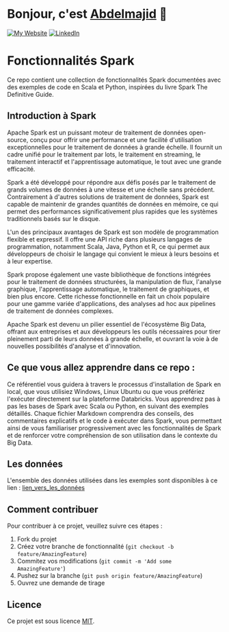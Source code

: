 # Bonjour, c'est [Abdelmajid][linkedin] 👋
[![My Website](https://img.shields.io/website?style=for-the-badge&url=https%3A%2F%2Fabdelmajidlh.github.io%2FePortfolio%2F)][website] [![LinkedIn](https://img.shields.io/badge/LinkedIn-Abdelmajid%20EL%20HOU-blue?style=for-the-badge&logo=linkedin&logoColor=blue)][linkedin]

[website]: https://abdelmajidlh.github.io/ePortfolio/
[linkedin]: https://www.linkedin.com/in/aelhou/

# Fonctionnalités Spark

Ce repo contient une collection de fonctionnalités Spark documentées avec des exemples de code en Scala et Python, inspirées du livre Spark The Definitive Guide.

## Introduction à Spark

Apache Spark est un puissant moteur de traitement de données open-source, conçu pour offrir une performance et une facilité d'utilisation exceptionnelles pour le traitement de données à grande échelle. Il fournit un cadre unifié pour le traitement par lots, le traitement en streaming, le traitement interactif et l'apprentissage automatique, le tout avec une grande efficacité.

Spark a été développé pour répondre aux défis posés par le traitement de grands volumes de données à une vitesse et une échelle sans précédent. Contrairement à d'autres solutions de traitement de données, Spark est capable de maintenir de grandes quantités de données en mémoire, ce qui permet des performances significativement plus rapides que les systèmes traditionnels basés sur le disque.

L'un des principaux avantages de Spark est son modèle de programmation flexible et expressif. Il offre une API riche dans plusieurs langages de programmation, notamment Scala, Java, Python et R, ce qui permet aux développeurs de choisir le langage qui convient le mieux à leurs besoins et à leur expertise.

Spark propose également une vaste bibliothèque de fonctions intégrées pour le traitement de données structurées, la manipulation de flux, l'analyse graphique, l'apprentissage automatique, le traitement de graphiques, et bien plus encore. Cette richesse fonctionnelle en fait un choix populaire pour une gamme variée d'applications, des analyses ad hoc aux pipelines de traitement de données complexes.

Apache Spark est devenu un pilier essentiel de l'écosystème Big Data, offrant aux entreprises et aux développeurs les outils nécessaires pour tirer pleinement parti de leurs données à grande échelle, et ouvrant la voie à de nouvelles possibilités d'analyse et d'innovation.

## Ce que vous allez apprendre dans ce repo :
Ce référentiel vous guidera à travers le processus d'installation de Spark en local, que vous utilisiez Windows, Linux Ubuntu ou que vous préfériez 
l'exécuter directement sur la plateforme Databricks. Vous apprendrez pas à pas les bases de Spark avec Scala ou Python, en suivant des exemples détaillés. 
Chaque fichier Markdown comprendra des conseils, des commentaires explicatifs et le code à exécuter dans Spark, vous permettant ainsi de vous familiariser 
progressivement avec les fonctionnalités de Spark et de renforcer votre compréhension de son utilisation dans le contexte du Big Data.

## Les données
L'ensemble des données utilisées dans les exemples sont disponibles à ce lien : [lien_vers_les_données](https://github.com/databricks/Spark-The-Definitive-Guide/tree/master/data)

## Comment contribuer

Pour contribuer à ce projet, veuillez suivre ces étapes :
1. Fork du projet
2. Créez votre branche de fonctionnalité (`git checkout -b feature/AmazingFeature`)
3. Commitez vos modifications (`git commit -m 'Add some AmazingFeature'`)
4. Pushez sur la branche (`git push origin feature/AmazingFeature`)
5. Ouvrez une demande de tirage

## Licence
Ce projet est sous licence [MIT](LICENSE).
